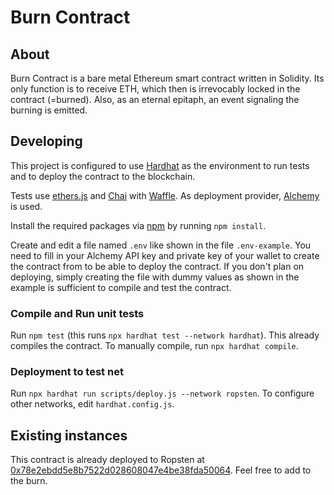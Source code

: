 # Burn Contract

## About
Burn Contract is a bare metal Ethereum smart contract written in Solidity. Its only function is to receive ETH, which then is irrevocably locked in the contract (=burned).
Also, as an eternal epitaph, an event signaling the burning is emitted.

## Developing

This project is configured to use [Hardhat](https://hardhat.org/) as the environment to run tests and to deploy the contract to the blockchain.

Tests use [ethers.js](https://docs.ethers.io/v5/) and [Chai](https://www.chaijs.com/) with [Waffle](https://getwaffle.io/).
As deployment provider, [Alchemy](https://www.alchemy.com/) is used.

Install the required packages via [npm](https://www.npmjs.com/) by running `npm install`.

Create and edit a file named `.env` like shown in the file `.env-example`. You need to fill in your Alchemy API key and private key of your wallet to create the contract from to be able to deploy the contract. If you don't plan on deploying, simply creating the file with dummy values as shown in the example is sufficient to compile and test the contract.

### Compile and Run unit tests

Run `npm test` (this runs `npx hardhat test --network hardhat`). This already compiles the contract. To manually compile, run `npx hardhat compile`.

### Deployment to test net

Run `npx hardhat run scripts/deploy.js --network ropsten`. To configure other networks, edit `hardhat.config.js`.

## Existing instances

This contract is already deployed to Ropsten at [0x78e2ebdd5e8b7522d028608047e4be38fda50064](https://ropsten.etherscan.io/address/0x78e2ebdd5e8b7522d028608047e4be38fda50064). Feel free to add to the burn.